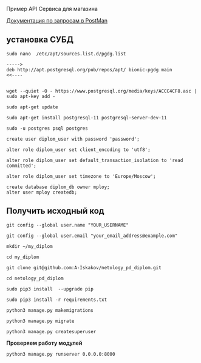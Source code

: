 Пример API Сервиса для магазина

[Документация по запросам в PostMan](https://documenter.getpostman.com/view/5037826/SVfJUrSc) 

## **установка СУБД**

    sudo nano  /etc/apt/sources.list.d/pgdg.list
    
    ----->
    deb http://apt.postgresql.org/pub/repos/apt/ bionic-pgdg main
    <<----
    
    
    wget --quiet -O - https://www.postgresql.org/media/keys/ACCC4CF8.asc | sudo apt-key add -
    
    sudo apt-get update
    
    sudo apt-get install postgresql-11 postgresql-server-dev-11
    
    sudo -u postgres psql postgres
    
    create user diplom_user with password 'password';
    
    alter role diplom_user set client_encoding to 'utf8';
    
    alter role diplom_user set default_transaction_isolation to 'read committed';
    
    alter role diplom_user set timezone to 'Europe/Moscow';
    
    create database diplom_db owner mploy;
    alter user mploy createdb;



## **Получить исходный код**

    git config --global user.name "YOUR_USERNAME"
    
    git config --global user.email "your_email_address@example.com"
    
    mkdir ~/my_diplom
    
    cd my_diplom
    
    git clone git@github.com:A-Iskakov/netology_pd_diplom.git
    
    cd netology_pd_diplom
    
    sudo pip3 install  --upgrade pip
    
    sudo pip3 install -r requirements.txt
    
    python3 manage.py makemigrations
     
    python3 manage.py migrate
    
    python3 manage.py createsuperuser    
    
 
**Проверяем работу модулей**
    
    
    python3 manage.py runserver 0.0.0.0:8000
    
   
